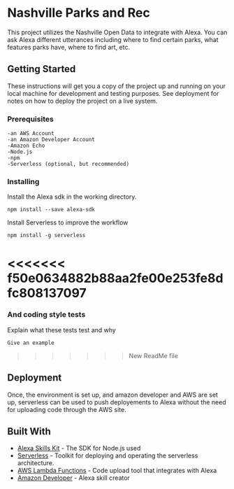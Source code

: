 # Nashville Parks and Rec

This project utilizes the Nashville Open Data  to integrate with Alexa. You can ask Alexa different utterances including where to find certain parks, what features parks have, where to find art, etc.

## Getting Started

These instructions will get you a copy of the project up and running on your local machine for development and testing purposes. See deployment for notes on how to deploy the project on a live system.

### Prerequisites

```
-an AWS Account
-an Amazon Developer Account
-Amazon Echo
-Node.js
-npm
-Serverless (optional, but recommended)
```

### Installing


Install the Alexa sdk in the working directory.
```
npm install --save alexa-sdk
```
Install Serverless to improve the workflow

```
npm install -g serverless
```

<<<<<<< f50e0634882b88aa2fe00e253fe8dfc808137097
=======
### And coding style tests

Explain what these tests test and why

```
Give an example
```

>>>>>>> New ReadMe file
## Deployment

Once, the environment is set up, and amazon developer and AWS are set up, serverless can be used to push deployements to Alexa without the need for uploading code through the AWS site.
## Built With

* [Alexa Skills Kit](https://github.com/alexa/alexa-skills-kit-sdk-for-nodejs) - The SDK for Node.js used
* [Serverless](https://serverless.com/) - Toolkit for deploying and operating the serverless architecture.
* [AWS Lambda Functions](https://aws.amazon.com/lambda/) - Code upload tool that integrates with Alexa
* [Amazon Developer](https://developer.amazon.com/) - Alexa skill creator
